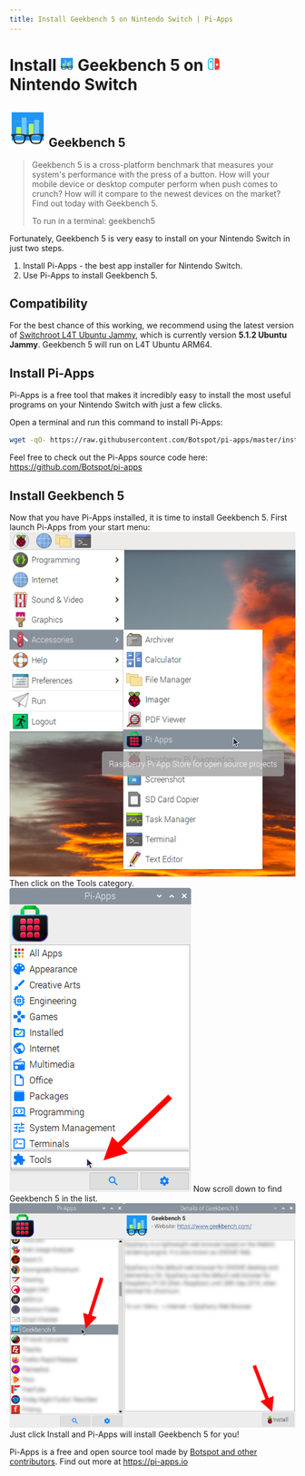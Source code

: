 ```yaml
---
title: Install Geekbench 5 on Nintendo Switch | Pi-Apps
---
```

<div class="simple-install-content content">

# Install <img src="/img/app-icons/Geekbench 5/icon-64.png" height=24> Geekbench 5 on <img src=/img/other-icons/switch-icon.svg height=24> Nintendo Switch

## <img src="/img/app-icons/Geekbench 5/icon-64.png"> Geekbench 5
> Geekbench 5 is a cross-platform benchmark that measures your system's performance with the press of a button. 
> How will your mobile device or desktop computer perform when push comes to crunch? 
> How will it compare to the newest devices on the market? 
> Find out today with Geekbench 5.
> 
> To run in a terminal: geekbench5

Fortunately, Geekbench 5 is very easy to install on your Nintendo Switch in just two steps.
1. Install Pi-Apps - the best app installer for Nintendo Switch.
2. Use Pi-Apps to install Geekbench 5.
</div>
<div class="simple-install-content content">

## Compatibility
For the best chance of this working, we recommend using the latest version of [Switchroot L4T Ubuntu Jammy](https://wiki.switchroot.org/wiki/linux/l4t-ubuntu-jammy-installation-guide), which is currently version **5.1.2 Ubuntu Jammy**.
Geekbench 5 will run on L4T Ubuntu ARM64.
</div>
<div class="simple-install-content content">

## Install Pi-Apps

Pi-Apps is a free tool that makes it incredibly easy to install the most useful programs on your Nintendo Switch with just a few clicks.

Open a terminal and run this command to install Pi-Apps:
```bash
wget -qO- https://raw.githubusercontent.com/Botspot/pi-apps/master/install | bash
```
Feel free to check out the Pi-Apps source code here: https://github.com/Botspot/pi-apps
</div>
<div class="simple-install-content content">

## Install Geekbench 5

Now that you have Pi-Apps installed, it is time to install Geekbench 5.
First launch Pi-Apps from your start menu:
<img src="/img/start-menu.png">
Then click on the Tools category.
<img src="/img/category-selections/Tools.png">
Now scroll down to find Geekbench 5 in the list.
<img src="/img/app-icons/Geekbench 5/app-selection.png">
Just click Install and Pi-Apps will install Geekbench 5 for you!
</div>
<div class="simple-install-content content">

Pi-Apps is a free and open source tool made by [Botspot and other contributors](/about/#contributors). Find out more at https://pi-apps.io
</div>

